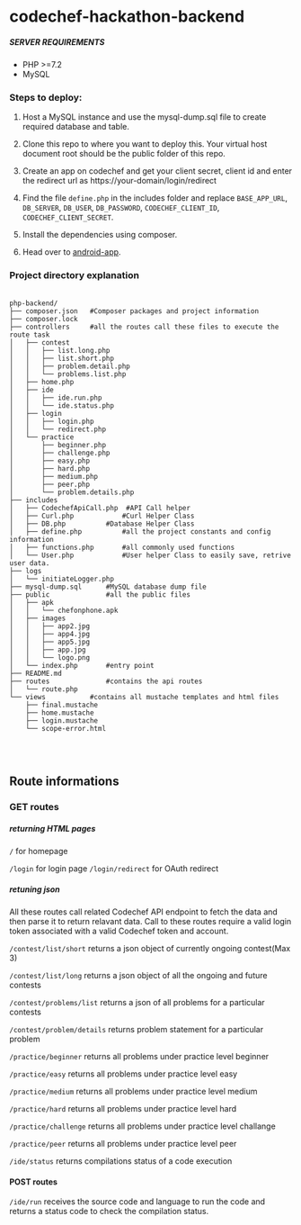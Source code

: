 
# codechef-hackathon-backend

##### SERVER REQUIREMENTS

<ul>
	<li>PHP >=7.2</li>
	<li>MySQL</li>
</ul>

### Steps to deploy:
1. Host a MySQL instance and use the mysql-dump.sql file to create required database and table.

2. Clone this repo to where you want to deploy this. Your virtual host document root should be the public folder of this repo.

3. Create an app on codechef and get your client secret, client id and enter the redirect url as https://your-domain/login/redirect

4. Find the file `define.php` in the includes folder and replace `BASE_APP_URL`, `DB_SERVER`,  `DB_USER`, `DB_PASSWORD`, `CODECHEF_CLIENT_ID`, `CODECHEF_CLIENT_SECRET`. 

5. Install the dependencies using composer.

6. Head over to [android-app](https://github.com/pushkar-anand/codechef-hackathon/tree/master/android-app). 
    

### Project directory explanation

<pre>
	<code>
php-backend/
├── composer.json 	#Composer packages and project information
├── composer.lock
├── controllers		#all the routes call these files to execute the route task
│   ├── contest
│   │   ├── list.long.php
│   │   ├── list.short.php
│   │   ├── problem.detail.php
│   │   └── problems.list.php
│   ├── home.php
│   ├── ide
│   │   ├── ide.run.php
│   │   └── ide.status.php
│   ├── login
│   │   ├── login.php
│   │   └── redirect.php
│   └── practice
│       ├── beginner.php
│       ├── challenge.php
│       ├── easy.php
│       ├── hard.php
│       ├── medium.php
│       ├── peer.php
│       └── problem.details.php
├── includes
│   ├── CodechefApiCall.php  #API Call helper
│   ├── Curl.php			#Curl Helper Class
│   ├── DB.php			#Database Helper Class
│   ├── define.php			#all the project constants and config information
│   ├── functions.php  		#all commonly used functions
│   └── User.php			#User helper Class to easily save, retrive user data.
├── logs
│   └── initiateLogger.php
├── mysql-dump.sql 		#MySQL database dump file
├── public				#all the public files
│   ├── apk
│   │   └── chefonphone.apk
│   ├── images
│   │   ├── app2.jpg
│   │   ├── app4.jpg
│   │   ├── app5.jpg
│   │   ├── app.jpg
│   │   └── logo.png
│   └── index.php		#entry point
├── README.md
├── routes   			#contains the api routes
│   └── route.php
└── views			#contains all mustache templates and html files
    ├── final.mustache
    ├── home.mustache
    ├── login.mustache
    └── scope-error.html
	</code>
</pre>


<br/>

## Route informations


### GET routes
	
##### returning HTML pages

`/` for homepage
	
`/login` for login page
`/login/redirect` for OAuth redirect
	


##### retuning json
All these routes call related Codechef API endpoint to fetch the data and then parse it to return relavant data. Call to these routes require a valid login token associated with a valid Codechef token and account.



`/contest/list/short` returns a json object of currently ongoing contest(Max 3)

`/contest/list/long` returns a json object of all the ongoing and future contests
 
`/contest/problems/list` returns a json of all problems for a particular contests

`/contest/problem/details` returns problem statement for a particular problem



`/practice/beginner` returns all problems under practice level beginner

`/practice/easy` returns all problems under practice level easy

`/practice/medium` returns all problems under practice level medium

`/practice/hard` returns all problems under practice level hard

`/practice/challenge` returns all problems under practice level challange

`/practice/peer` returns all problems under practice level peer



`/ide/status` returns compilations status of a code execution

#### POST routes

`/ide/run` receives the source code and language to run the code and returns a status code to check the compilation status.

